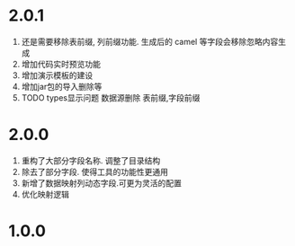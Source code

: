 # 2.0.1

1. 还是需要移除表前缀, 列前缀功能. 生成后的 camel 等字段会移除忽略内容生成
2. 增加代码实时预览功能
3. 增加演示模板的建设
4. 增加jar包的导入删除等
5. TODO types显示问题 数据源删除 表前缀,字段前缀

# 2.0.0

1. 重构了大部分字段名称. 调整了目录结构
2. 除去了部分字段. 使得工具的功能性更通用
3. 新增了数据映射列动态字段.可更为灵活的配置
4. 优化映射逻辑

# 1.0.0
